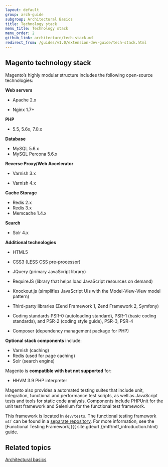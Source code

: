 ```yaml
---
layout: default
group: arch-guide
subgroup: Architectural Basics
title: Technology stack
menu_title: Technology stack
menu_order: 2
github_link: architecture/tech-stack.md
redirect_from: /guides/v1.0/extension-dev-guide/tech-stack.html
---
```

<h2>Magento technology stack</h2>

Magento’s highly modular structure includes the following open-source technologies:

<b>Web servers</b>

* Apache 2.x

* Nginx 1.7+


<b>PHP</b>

*  5.5, 5.6x, 7.0.x

<b>Database</b>

* MySQL 5.6.x
* MySQL Percona 5.6.x

<b>Reverse Proxy/Web Accelerator</b>

* Varnish 3.x

* Varnish 4.x


<b>Cache Storage</b>

* Redis 2.x
* Redis 3.x
* Memcache 1.4.x




<b>Search</b>

* Solr 4.x


<b>Additional technologies</b>

* HTML5

* CSS3 (LESS CSS pre-processor)

* JQuery (primary JavaScript library)

* RequireJS (library that helps load JavaScript resources on demand)
* Knockout.js (simplifies JavaScript UIs with the Model-View-View model pattern)
* Third-party libraries (Zend Framework 1, Zend Framework 2, Symfony)

* Coding standards PSR-0 (autoloading standard), PSR-1 (basic coding standards), and PSR-2 (coding style guide), PSR-3, PSR-4


* Composer (dependency management package for PHP) 




<b>Optional stack components</b> include:

* Varnish (caching)
* Redis (used for page caching)
* Solr (search engine)

Magento is <b>compatible with but not supported</b> for:

* HHVM 3.9 PHP interpreter 

Magento also provides a automated testing suites that include unit, integration, functional and performance test scripts, as well as JavaScript tests and tools for static code analysis. Components include PHPUnit for the unit test framework and Selenium for the functional test framework. 

This framework is located in `dev/tests`. The functional testing framework `mtf` can be found in a [separate repository](https://github.com/magento/mtf). For more information, see the [Functional Testing Framework]({{ site.gdeurl }}mtf/mtf_introduction.html) guide.

<h2>Related topics</h2>


<a href="{{ site.gdeurl }}architecture/archi_perspectives/ABasics_intro.html">Architectural basics</a>

